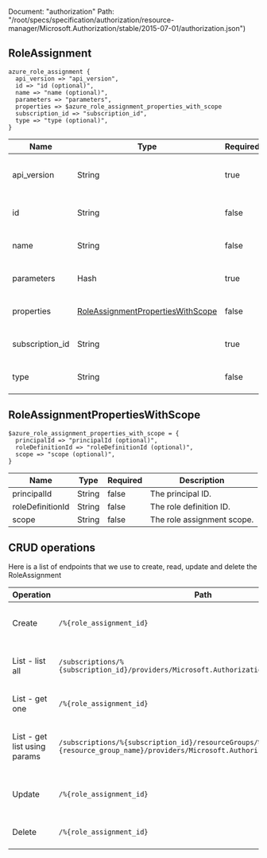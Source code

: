 Document: "authorization"
Path: "/root/specs/specification/authorization/resource-manager/Microsoft.Authorization/stable/2015-07-01/authorization.json")

## RoleAssignment

```puppet
azure_role_assignment {
  api_version => "api_version",
  id => "id (optional)",
  name => "name (optional)",
  parameters => "parameters",
  properties => $azure_role_assignment_properties_with_scope
  subscription_id => "subscription_id",
  type => "type (optional)",
}
```

| Name        | Type           | Required       | Description       |
| ------------- | ------------- | ------------- | ------------- |
|api_version | String | true | The API version to use for this operation. |
|id | String | false | The role assignment ID. |
|name | String | false | The role assignment name. |
|parameters | Hash | true | Parameters for the role assignment. |
|properties | [RoleAssignmentPropertiesWithScope](#roleassignmentpropertieswithscope) | false | Role assignment properties. |
|subscription_id | String | true | The ID of the target subscription. |
|type | String | false | The role assignment type. |
        
## RoleAssignmentPropertiesWithScope

```puppet
$azure_role_assignment_properties_with_scope = {
  principalId => "principalId (optional)",
  roleDefinitionId => "roleDefinitionId (optional)",
  scope => "scope (optional)",
}
```

| Name        | Type           | Required       | Description       |
| ------------- | ------------- | ------------- | ------------- |
|principalId | String | false | The principal ID. |
|roleDefinitionId | String | false | The role definition ID. |
|scope | String | false | The role assignment scope. |



## CRUD operations

Here is a list of endpoints that we use to create, read, update and delete the RoleAssignment

| Operation | Path | Verb | Description | OperationID |
| ------------- | ------------- | ------------- | ------------- | ------------- |
|Create|`/%{role_assignment_id}`|Put|Creates a role assignment by ID.|RoleAssignments_CreateById|
|List - list all|`/subscriptions/%{subscription_id}/providers/Microsoft.Authorization/roleAssignments`|Get|Gets all role assignments for the subscription.|RoleAssignments_List|
|List - get one|`/%{role_assignment_id}`|Get|Gets a role assignment by ID.|RoleAssignments_GetById|
|List - get list using params|`/subscriptions/%{subscription_id}/resourceGroups/%{resource_group_name}/providers/Microsoft.Authorization/roleAssignments`|Get|Gets role assignments for a resource group.|RoleAssignments_ListForResourceGroup|
|Update|`/%{role_assignment_id}`|Put|Creates a role assignment by ID.|RoleAssignments_CreateById|
|Delete|`/%{role_assignment_id}`|Delete|Deletes a role assignment.|RoleAssignments_DeleteById|